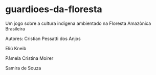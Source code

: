 # guardioes-da-floresta
Um jogo sobre a cultura indígena ambientado na Floresta Amazônica Brasileira

Autores:
  Cristian Pessatti dos Anjos
  
  Eliú Kneib
  
  Pâmela Cristina Moirer
  
  Samira de Souza

